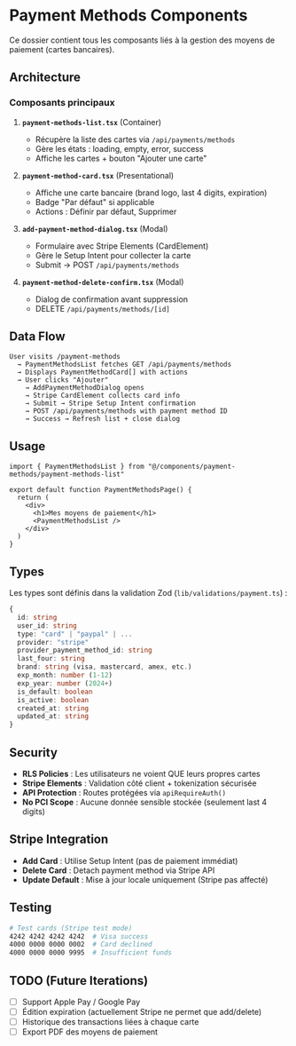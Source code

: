 # Payment Methods Components

Ce dossier contient tous les composants liés à la gestion des moyens de paiement (cartes bancaires).

## Architecture

### Composants principaux

1. **`payment-methods-list.tsx`** (Container)
   - Récupère la liste des cartes via `/api/payments/methods`
   - Gère les états : loading, empty, error, success
   - Affiche les cartes + bouton "Ajouter une carte"

2. **`payment-method-card.tsx`** (Presentational)
   - Affiche une carte bancaire (brand logo, last 4 digits, expiration)
   - Badge "Par défaut" si applicable
   - Actions : Définir par défaut, Supprimer

3. **`add-payment-method-dialog.tsx`** (Modal)
   - Formulaire avec Stripe Elements (CardElement)
   - Gère le Setup Intent pour collecter la carte
   - Submit → POST `/api/payments/methods`

4. **`payment-method-delete-confirm.tsx`** (Modal)
   - Dialog de confirmation avant suppression
   - DELETE `/api/payments/methods/[id]`

## Data Flow

```
User visits /payment-methods
  → PaymentMethodsList fetches GET /api/payments/methods
  → Displays PaymentMethodCard[] with actions
  → User clicks "Ajouter"
    → AddPaymentMethodDialog opens
    → Stripe CardElement collects card info
    → Submit → Stripe Setup Intent confirmation
    → POST /api/payments/methods with payment method ID
    → Success → Refresh list + close dialog
```

## Usage

```tsx
import { PaymentMethodsList } from "@/components/payment-methods/payment-methods-list"

export default function PaymentMethodsPage() {
  return (
    <div>
      <h1>Mes moyens de paiement</h1>
      <PaymentMethodsList />
    </div>
  )
}
```

## Types

Les types sont définis dans la validation Zod (`lib/validations/payment.ts`) :

```typescript
{
  id: string
  user_id: string
  type: "card" | "paypal" | ...
  provider: "stripe"
  provider_payment_method_id: string
  last_four: string
  brand: string (visa, mastercard, amex, etc.)
  exp_month: number (1-12)
  exp_year: number (2024+)
  is_default: boolean
  is_active: boolean
  created_at: string
  updated_at: string
}
```

## Security

- **RLS Policies** : Les utilisateurs ne voient QUE leurs propres cartes
- **Stripe Elements** : Validation côté client + tokenization sécurisée
- **API Protection** : Routes protégées via `apiRequireAuth()`
- **No PCI Scope** : Aucune donnée sensible stockée (seulement last 4 digits)

## Stripe Integration

- **Add Card** : Utilise Setup Intent (pas de paiement immédiat)
- **Delete Card** : Detach payment method via Stripe API
- **Update Default** : Mise à jour locale uniquement (Stripe pas affecté)

## Testing

```bash
# Test cards (Stripe test mode)
4242 4242 4242 4242  # Visa success
4000 0000 0000 0002  # Card declined
4000 0000 0000 9995  # Insufficient funds
```

## TODO (Future Iterations)

- [ ] Support Apple Pay / Google Pay
- [ ] Édition expiration (actuellement Stripe ne permet que add/delete)
- [ ] Historique des transactions liées à chaque carte
- [ ] Export PDF des moyens de paiement
